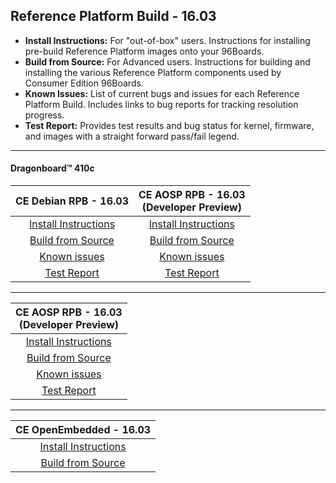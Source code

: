 ## Reference Platform Build - 16.03

- **Install Instructions:** For "out-of-box" users. Instructions for installing pre-build Reference Platform images onto your 96Boards.
- **Build from Source:** For Advanced users. Instructions for building and installing the various Reference Platform components used by Consumer Edition 96Boards.
- **Known Issues:** List of current bugs and issues for each Reference Platform Build. Includes links to bug reports for tracking resolution progress.
- **Test Report:** Provides test results and bug status for kernel, firmware, and images with a straight forward pass/fail legend.

***

#### Dragonboard™ 410c

|   **CE Debian RPB - 16.03**   |    **CE AOSP RPB - 16.03**<br>(Developer Preview) |
|:-----------------------------:|:---------------------------:|
|  [Install Instructions](InstallDebianRPB-16.03.md) |   [Install Instructions](InstallAOSPRPB-16.03.md)  |
|   [Build from Source](BFSDebianRPB-16.03.md)       |   [Build from Source](BFSAOSPRPB-16.03.md)         |
|       [Known issues](../../Known-Issues.md)           |      [Known issues](../../Known-Issues.md)            |
|        [Test Report](https://builds.96boards.org/releases/reference-platform/debian/dragonboard410c/16.03/CE-Debian-RPB-16.03-Dragonboard410c-TestReport.pdf)        |       [Test Report](https://builds.96boards.org/releases/reference-platform/aosp/dragonboard410c/16.03/CE-AOSP-RPB-16.03-DB410c-TestReport.pdf)       |

***

|    **CE AOSP RPB - 16.03**<br>(Developer Preview) |
|:---------------------------:|
|   [Install Instructions](InstallAOSPRPB-16.03.md)  |
|   [Build from Source](BFSAOSPRPB-16.03.md)         |
|      [Known issues](../../Known-Issues.md)            |
|   [Test Report](https://builds.96boards.org/releases/reference-platform/aosp/dragonboard410c/16.03/CE-AOSP-RPB-16.03-DB410c-TestReport.pdf)       |

***

|   **CE OpenEmbedded - 16.03**   |
|:-----------------------------:|
|  [Install Instructions](InstallOERPB-16.03.md) |
|   [Build from Source](BFSOERPB-16.03.md)       |
